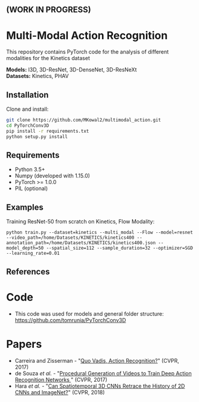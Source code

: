 ## (WORK IN PROGRESS)

# Multi-Modal Action Recognition 

This repository contains PyTorch code for the analysis of different modalities for the Kinetics dataset


**Models:** I3D, 3D-ResNet, 3D-DenseNet, 3D-ResNeXt  
**Datasets:** Kinetics, PHAV

## Installation

Clone and install:

```sh
git clone https://github.com/MKowal2/multimodal_action.git
cd PyTorchConv3D
pip install -r requirements.txt
python setup.py install
```

## Requirements

- Python 3.5+
- Numpy (developed with 1.15.0)
- PyTorch >= 1.0.0
- PIL (optional)

## Examples

Training ResNet-50 from scratch on Kinetics, Flow Modality:

```
python train.py --dataset=kinetics --multi_modal --Flow --model=resnet --video_path=/home/Datasets/KINETICS/kinetics400 --annotation_path=/home/Datasets/KINETICS/kinetics400.json --model_depth=50 --spatial_size=112 --sample_duration=32 --optimizer=SGD --learning_rate=0.01
```

## References

# Code
- This code was used for models and general folder structure: https://github.com/tomrunia/PyTorchConv3D

# Papers
- Carreira and Zisserman - "[Quo Vadis,
Action Recognition?](https://arxiv.org/abs/1705.07750)" (CVPR, 2017)
- de Souza _et al._ - "[Procedural Generation of Videos to Train Deep Action Recognition Networks
](https://arxiv.org/abs/1612.00881)" (CVPR, 2017)
- Hara _et al._ - "[Can Spatiotemporal 3D CNNs Retrace the History of 2D CNNs and ImageNet?](https://arxiv.org/abs/1711.09577)" (CVPR, 2018)
